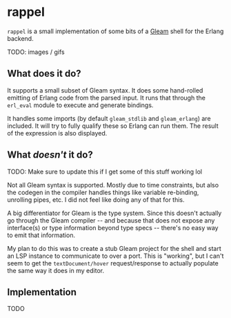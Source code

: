 # rappel

`rappel` is a small implementation of some bits of a [Gleam](https://gleam.run)
shell for the Erlang backend.

TODO:  images / gifs

## What does it do?

It supports a small subset of Gleam syntax.  It does some hand-rolled
emitting of Erlang code from the parsed input.  It runs that through
the `erl_eval` module to execute and generate bindings.

It handles some imports (by default `gleam_stdlib` and `gleam_erlang`)
are included. It will try to fully qualify these so Erlang can run them.
The result of the expression is also displayed.

## What _doesn't_ it do?

TODO:  Make sure to update this if I get some of this stuff working lol

Not all Gleam syntax is supported.  Mostly due to time constraints, but also
the codegen in the compiler handles things like variable re-binding, unrolling
pipes, etc.  I did not feel like doing any of that for this.

A big differentiator for Gleam is the type system.  Since this doesn't actually
go through the Gleam compiler -- and because that does not expose any
interface(s) or type information beyond type specs -- there's no easy way to
emit that information.

My plan to do this was to create a stub Gleam project for the shell and start
an LSP instance to communicate to over a port.  This is "working", but I can't
seem to get the `textDocument/hover` request/response to actually populate
the same way it does in my editor.

## Implementation

TODO
